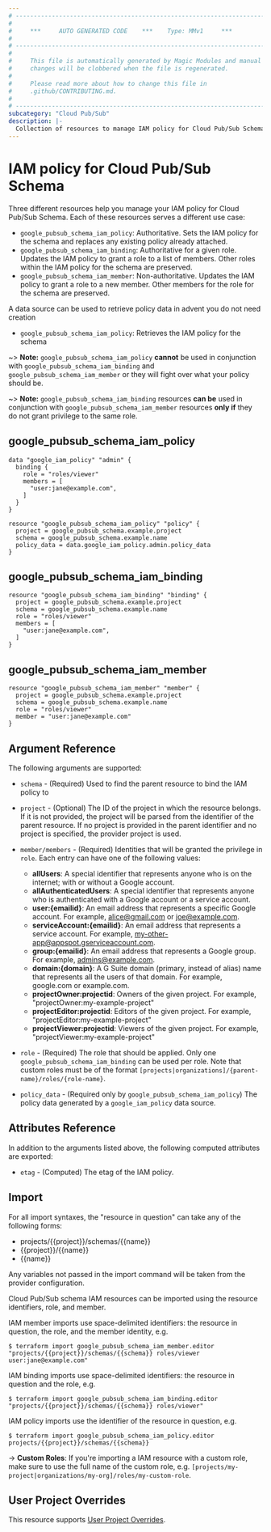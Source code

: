 ```yaml
---
# ----------------------------------------------------------------------------
#
#     ***     AUTO GENERATED CODE    ***    Type: MMv1     ***
#
# ----------------------------------------------------------------------------
#
#     This file is automatically generated by Magic Modules and manual
#     changes will be clobbered when the file is regenerated.
#
#     Please read more about how to change this file in
#     .github/CONTRIBUTING.md.
#
# ----------------------------------------------------------------------------
subcategory: "Cloud Pub/Sub"
description: |-
  Collection of resources to manage IAM policy for Cloud Pub/Sub Schema
---
```


# IAM policy for Cloud Pub/Sub Schema
Three different resources help you manage your IAM policy for Cloud Pub/Sub Schema. Each of these resources serves a different use case:

* `google_pubsub_schema_iam_policy`: Authoritative. Sets the IAM policy for the schema and replaces any existing policy already attached.
* `google_pubsub_schema_iam_binding`: Authoritative for a given role. Updates the IAM policy to grant a role to a list of members. Other roles within the IAM policy for the schema are preserved.
* `google_pubsub_schema_iam_member`: Non-authoritative. Updates the IAM policy to grant a role to a new member. Other members for the role for the schema are preserved.

A data source can be used to retrieve policy data in advent you do not need creation

* `google_pubsub_schema_iam_policy`: Retrieves the IAM policy for the schema

~> **Note:** `google_pubsub_schema_iam_policy` **cannot** be used in conjunction with `google_pubsub_schema_iam_binding` and `google_pubsub_schema_iam_member` or they will fight over what your policy should be.

~> **Note:** `google_pubsub_schema_iam_binding` resources **can be** used in conjunction with `google_pubsub_schema_iam_member` resources **only if** they do not grant privilege to the same role.




## google\_pubsub\_schema\_iam\_policy

```hcl
data "google_iam_policy" "admin" {
  binding {
    role = "roles/viewer"
    members = [
      "user:jane@example.com",
    ]
  }
}

resource "google_pubsub_schema_iam_policy" "policy" {
  project = google_pubsub_schema.example.project
  schema = google_pubsub_schema.example.name
  policy_data = data.google_iam_policy.admin.policy_data
}
```

## google\_pubsub\_schema\_iam\_binding

```hcl
resource "google_pubsub_schema_iam_binding" "binding" {
  project = google_pubsub_schema.example.project
  schema = google_pubsub_schema.example.name
  role = "roles/viewer"
  members = [
    "user:jane@example.com",
  ]
}
```

## google\_pubsub\_schema\_iam\_member

```hcl
resource "google_pubsub_schema_iam_member" "member" {
  project = google_pubsub_schema.example.project
  schema = google_pubsub_schema.example.name
  role = "roles/viewer"
  member = "user:jane@example.com"
}
```


## Argument Reference

The following arguments are supported:

* `schema` - (Required) Used to find the parent resource to bind the IAM policy to

* `project` - (Optional) The ID of the project in which the resource belongs.
    If it is not provided, the project will be parsed from the identifier of the parent resource. If no project is provided in the parent identifier and no project is specified, the provider project is used.

* `member/members` - (Required) Identities that will be granted the privilege in `role`.
  Each entry can have one of the following values:
  * **allUsers**: A special identifier that represents anyone who is on the internet; with or without a Google account.
  * **allAuthenticatedUsers**: A special identifier that represents anyone who is authenticated with a Google account or a service account.
  * **user:{emailid}**: An email address that represents a specific Google account. For example, alice@gmail.com or joe@example.com.
  * **serviceAccount:{emailid}**: An email address that represents a service account. For example, my-other-app@appspot.gserviceaccount.com.
  * **group:{emailid}**: An email address that represents a Google group. For example, admins@example.com.
  * **domain:{domain}**: A G Suite domain (primary, instead of alias) name that represents all the users of that domain. For example, google.com or example.com.
  * **projectOwner:projectid**: Owners of the given project. For example, "projectOwner:my-example-project"
  * **projectEditor:projectid**: Editors of the given project. For example, "projectEditor:my-example-project"
  * **projectViewer:projectid**: Viewers of the given project. For example, "projectViewer:my-example-project"

* `role` - (Required) The role that should be applied. Only one
    `google_pubsub_schema_iam_binding` can be used per role. Note that custom roles must be of the format
    `[projects|organizations]/{parent-name}/roles/{role-name}`.

* `policy_data` - (Required only by `google_pubsub_schema_iam_policy`) The policy data generated by
  a `google_iam_policy` data source.

## Attributes Reference

In addition to the arguments listed above, the following computed attributes are
exported:

* `etag` - (Computed) The etag of the IAM policy.

## Import

For all import syntaxes, the "resource in question" can take any of the following forms:

* projects/{{project}}/schemas/{{name}}
* {{project}}/{{name}}
* {{name}}

Any variables not passed in the import command will be taken from the provider configuration.

Cloud Pub/Sub schema IAM resources can be imported using the resource identifiers, role, and member.

IAM member imports use space-delimited identifiers: the resource in question, the role, and the member identity, e.g.
```
$ terraform import google_pubsub_schema_iam_member.editor "projects/{{project}}/schemas/{{schema}} roles/viewer user:jane@example.com"
```

IAM binding imports use space-delimited identifiers: the resource in question and the role, e.g.
```
$ terraform import google_pubsub_schema_iam_binding.editor "projects/{{project}}/schemas/{{schema}} roles/viewer"
```

IAM policy imports use the identifier of the resource in question, e.g.
```
$ terraform import google_pubsub_schema_iam_policy.editor projects/{{project}}/schemas/{{schema}}
```

-> **Custom Roles**: If you're importing a IAM resource with a custom role, make sure to use the
 full name of the custom role, e.g. `[projects/my-project|organizations/my-org]/roles/my-custom-role`.

## User Project Overrides

This resource supports [User Project Overrides](https://registry.terraform.io/providers/hashicorp/google/latest/docs/guides/provider_reference#user_project_override).
